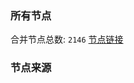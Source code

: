 ### 所有节点
合并节点总数: `2146`
[节点链接](https://raw.githubusercontent.com/rzhy1/11/master/sub/sub_merge_base64.txt)

### 节点来源